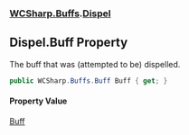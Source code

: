### [WCSharp.Buffs](WCSharp.Buffs.md 'WCSharp.Buffs').[Dispel](WCSharp.Buffs.Dispel.md 'WCSharp.Buffs.Dispel')

## Dispel.Buff Property

The buff that was (attempted to be) dispelled.

```csharp
public WCSharp.Buffs.Buff Buff { get; }
```

#### Property Value
[Buff](WCSharp.Buffs.Buff.md 'WCSharp.Buffs.Buff')